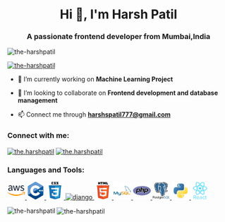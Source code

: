 <h1 align="center">Hi 👋, I'm Harsh Patil</h1>
<h3 align="center">A passionate frontend developer from Mumbai,India</h3>

<p align="left"> <img src="https://komarev.com/ghpvc/?username=the-harshpatil&label=Profile%20views&color=0e75b6&style=flat" alt="the-harshpatil" /> </p>

<p align="left"> <a href="https://github.com/ryo-ma/github-profile-trophy"><img src="https://github-profile-trophy.vercel.app/?username=the-harshpatil" alt="the-harshpatil" /></a> </p>

- 🔭 I’m currently working on **Machine Learning Project**

- 👯 I’m looking to collaborate on **Frontend development and database management**

- 📫 Connect me through **harshspatil777@gmail.com**

<h3 align="left">Connect with me:</h3>
<p align="left">
<a href="https://instagram.com/the.harshpatil" target="blank"><img align="center" src="https://raw.githubusercontent.com/rahuldkjain/github-profile-readme-generator/master/src/images/icons/Social/instagram.svg" alt="the.harshpatil" height="30" width="40" /></a>
<a href="https://www.linkedin.com/in/harsh-patil-295376258?lipi=urn%3Ali%3Apage%3Ad_flagship3_profile_view_base_contact_details%3BbeufK3euS%2BatCdD2nj2TAg%3D%3D" target="blank"><img align="center" src="https://raw.githubusercontent.com/rahuldkjain/github-profile-readme-generator/master/src/images/icons/Social/linedin.svg" alt="the.harshpatil" height="30" width="40" /></a>
<h3 align="left">Languages and Tools:</h3>
<p align="left"> <a href="https://aws.amazon.com" target="_blank" rel="noreferrer"> <img src="https://raw.githubusercontent.com/devicons/devicon/master/icons/amazonwebservices/amazonwebservices-original-wordmark.svg" alt="aws" width="40" height="40"/> </a> <a href="https://www.w3schools.com/cpp/" target="_blank" rel="noreferrer"> <img src="https://raw.githubusercontent.com/devicons/devicon/master/icons/cplusplus/cplusplus-original.svg" alt="cplusplus" width="40" height="40"/> </a> <a href="https://www.w3schools.com/css/" target="_blank" rel="noreferrer"> <img src="https://raw.githubusercontent.com/devicons/devicon/master/icons/css3/css3-original-wordmark.svg" alt="css3" width="40" height="40"/> </a> <a href="https://www.djangoproject.com/" target="_blank" rel="noreferrer"> <img src="https://cdn.worldvectorlogo.com/logos/django.svg" alt="django" width="40" height="40"/> </a> <a href="https://www.w3.org/html/" target="_blank" rel="noreferrer"> <img src="https://raw.githubusercontent.com/devicons/devicon/master/icons/html5/html5-original-wordmark.svg" alt="html5" width="40" height="40"/> </a> <a href="https://www.mysql.com/" target="_blank" rel="noreferrer"> <img src="https://raw.githubusercontent.com/devicons/devicon/master/icons/mysql/mysql-original-wordmark.svg" alt="mysql" width="40" height="40"/> </a> <a href="https://www.php.net" target="_blank" rel="noreferrer"> <img src="https://raw.githubusercontent.com/devicons/devicon/master/icons/php/php-original.svg" alt="php" width="40" height="40"/> </a> <a href="https://www.postgresql.org" target="_blank" rel="noreferrer"> <img src="https://raw.githubusercontent.com/devicons/devicon/master/icons/postgresql/postgresql-original-wordmark.svg" alt="postgresql" width="40" height="40"/> </a> <a href="https://www.python.org" target="_blank" rel="noreferrer"> <img src="https://raw.githubusercontent.com/devicons/devicon/master/icons/python/python-original.svg" alt="python" width="40" height="40"/> </a> <a href="https://reactjs.org/" target="_blank" rel="noreferrer"> <img src="https://raw.githubusercontent.com/devicons/devicon/master/icons/react/react-original-wordmark.svg" alt="react" width="40" height="40"/> </a> </p>

<p><img align="left" src="https://github-readme-stats.vercel.app/api/top-langs?username=the-harshpatil&show_icons=true&locale=en&layout=compact" alt="the-harshpatil" /></p>

<p>&nbsp;<img align="center" src="https://github-readme-stats.vercel.app/api?username=the-harshpatil&show_icons=true&locale=en" alt="the-harshpatil" /></p>

